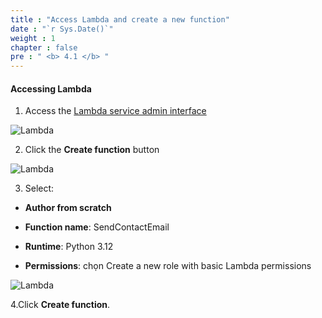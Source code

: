 ```yaml
---
title : "Access Lambda and create a new function"
date : "`r Sys.Date()`"
weight : 1
chapter : false
pre : " <b> 4.1 </b> "
---
```


#### Accessing Lambda

1. Access the [Lambda service admin interface](https://console.aws.amazon.com/lambda/home)

![Lambda](/images/4.lambda/001.lambda.png)

2. Click the **Create function** button

![Lambda](/images/4.lambda/002.lambda.png)

3. Select:
  + **Author from scratch**

  + **Function name**: SendContactEmail

  + **Runtime**: Python 3.12

  + **Permissions**: chọn Create a new role with basic Lambda permissions
 
![Lambda](/images/4.lambda/003.lambda.png)

4.Click **Create function**.